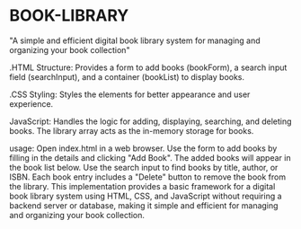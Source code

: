 # BOOK-LIBRARY
"A simple and efficient digital book library system for managing and organizing your book collection"

.HTML Structure: Provides a form to add books (bookForm), a search input field (searchInput), and 
 a container (bookList) to display books.

.CSS Styling: Styles the elements for better appearance and user experience.

JavaScript: Handles the logic for adding, displaying, searching, and deleting books. The library array acts as the in-memory storage for books.

usage:
   Open index.html in a web browser.
   Use the form to add books by filling in the details and clicking "Add Book".
   The added books will appear in the book list below.
   Use the search input to find books by title, author, or ISBN.
   Each book entry includes a "Delete" button to remove the book from the library.
   This implementation provides a basic framework for a digital book library system using HTML, 
   CSS, and JavaScript without requiring a backend server or database, making it simple and 
   efficient for managing and organizing your book collection.




